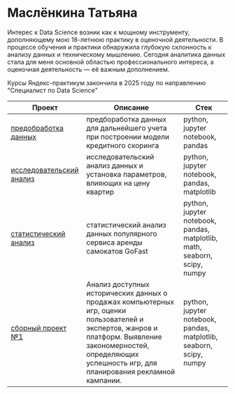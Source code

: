 # Маслёнкина Татьяна

Интерес к Data Science возник как к мощному инструменту, дополняющему мою 18-летнюю практику в оценочной деятельности. В процессе обучения и практики обнаружила глубокую склонность к анализу данных и техническому мышлению. Сегодня аналитика данных стала для меня основной областью профессионального интереса, а оценочная деятельность — её важным дополнением.

Курсы Яндекс-практикум закончила в 2025 году по направлению "Специалист по Data Science"

| Проект               | Описание                                                                             | Стек                              |
|----------------------|--------------------------------------------------------------------------------------|-----------------------------------|
| [предобработка данных](https://github.com/TatiyanaMas/projects_yandex_practicum/tree/main/predobrabotka) | предбоработка данных для дальнейшего учета при построении модели кредитного скоринга | python, jupyter notebook, pandas  |
| [исследовательский анализ](https://github.com/TatiyanaMas/projects_yandex_practicum/tree/main/issledovatelskiy_analiz) | исследовательский анализ данных и установка параметров, влияющих на цену квартир     | python, jupyter notebook, pandas, matplotlib |
| [статистический анализ](https://github.com/TatiyanaMas/projects_yandex_practicum/tree/main/statisticheskiy_analiz)    | статистический анализ данных популярного сервиса аренды самокатов GoFast             | python, jupyter notebook, pandas, matplotlib, math, seaborn, scipy, numpy |
| [сборный проект №1](https://github.com/TatiyanaMas/projects_yandex_practicum/tree/main/сборный%20проект%20№1)    | Анализ доступных исторических данных о продажах компьютерных игр, оценки пользователей и экспертов, жанров и платформ. Выявление закономерностей, определяющих успешность игр, для планирования рекламной кампании.             | python, jupyter notebook, pandas, matplotlib, seaborn, scipy, numpy |

